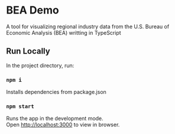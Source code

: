 # BEA Demo

A tool for visualizing regional industry data from the U.S. Bureau of Economic Analysis (BEA) writting in TypeScript

## Run Locally

In the project directory, run:

### `npm i`

Installs dependencies from package.json

### `npm start`

Runs the app in the development mode.\
Open [http://localhost:3000](http://localhost:3000) to view in browser.
